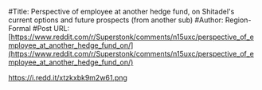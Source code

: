 #Title: Perspective of employee at another hedge fund, on Shitadel's current options and future prospects (from another sub)
#Author: Region-Formal
#Post URL: [https://www.reddit.com/r/Superstonk/comments/n15uxc/perspective_of_employee_at_another_hedge_fund_on/](https://www.reddit.com/r/Superstonk/comments/n15uxc/perspective_of_employee_at_another_hedge_fund_on/)


https://i.redd.it/xtzkxbk9m2w61.png